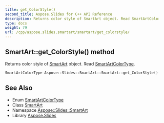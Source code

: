 ```yaml
---
title: get_ColorStyle()
second_title: Aspose.Slides for C++ API Reference
description: Returns color style of SmartArt object. Read SmartArtColorType.
type: docs
weight: 79
url: /cpp/aspose.slides.smartart/smartart/get_colorstyle/
---
```

## SmartArt::get_ColorStyle() method


Returns color style of [SmartArt](../) object. Read [SmartArtColorType](../../smartartcolortype/).

```cpp
SmartArtColorType Aspose::Slides::SmartArt::SmartArt::get_ColorStyle() override
```

## See Also

* Enum [SmartArtColorType](../smartartcolortype/)
* Class [SmartArt](./)
* Namespace [Aspose::Slides::SmartArt](../)
* Library [Aspose.Slides](../../)